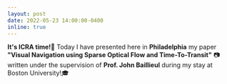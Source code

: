 ```yaml
---
layout: post
date: 2022-05-23 14:00:00-0400
inline: true
---
```


**It's ICRA time!🤖** Today I have presented here in **Philadelphia** my paper **"Visual Navigation using Sparse Optical Flow and Time-To-Transit"** 📷 written under the supervision of **Prof. John Baillieul** during my stay at Boston University!🎓
